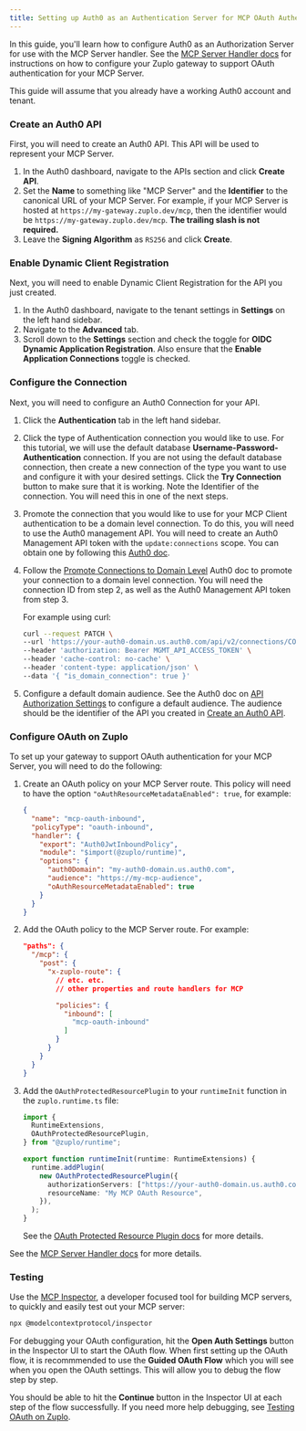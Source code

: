 ```yaml
---
title: Setting up Auth0 as an Authentication Server for MCP OAuth Authentication
---
```


In this guide, you'll learn how to configure Auth0 as an Authorization Server
for use with the MCP Server handler. See the
[MCP Server Handler docs](../handlers/mcp-server.md#oauth-authentication) for
instructions on how to configure your Zuplo gateway to support OAuth
authentication for your MCP Server.

This guide will assume that you already have a working Auth0 account and tenant.

### Create an Auth0 API

First, you will need to create an Auth0 API. This API will be used to represent
your MCP Server.

1. In the Auth0 dashboard, navigate to the APIs section and click **Create
   API**.
2. Set the **Name** to something like "MCP Server" and the **Identifier** to the
   canonical URL of your MCP Server. For example, if your MCP Server is hosted
   at `https://my-gateway.zuplo.dev/mcp`, then the identifier would be
   `https://my-gateway.zuplo.dev/mcp`. **The trailing slash is not required.**
3. Leave the **Signing Algorithm** as `RS256` and click **Create**.

### Enable Dynamic Client Registration

Next, you will need to enable Dynamic Client Registration for the API you just
created.

1. In the Auth0 dashboard, navigate to the tenant settings in **Settings** on
   the left hand sidebar.
2. Navigate to the **Advanced** tab.
3. Scroll down to the **Settings** section and check the toggle for **OIDC
   Dynamic Application Registration**. Also ensure that the **Enable Application
   Connections** toggle is checked.

### Configure the Connection

Next, you will need to configure an Auth0 Connection for your API.

1. Click the **Authentication** tab in the left hand sidebar.

2. Click the type of Authentication connection you would like to use. For this
   tutorial, we will use the default database
   **Username-Password-Authentication** connection. If you are not using the
   default database connection, then create a new connection of the type you
   want to use and configure it with your desired settings. Click the **Try
   Connection** button to make sure that it is working. Note the Identifier of
   the connection. You will need this in one of the next steps.

3. Promote the connection that you would like to use for your MCP Client
   authentication to be a domain level connection. To do this, you will need to
   use the Auth0 management API. You will need to create an Auth0 Management API
   token with the `update:connections` scope. You can obtain one by following
   this
   [Auth0 doc](https://auth0.com/docs/secure/tokens/access-tokens/management-api-access-tokens/get-management-api-access-tokens-for-testing).

4. Follow the
   [Promote Connections to Domain Level](https://auth0.com/docs/authenticate/identity-providers/promote-connections-to-domain-level)
   Auth0 doc to promote your connection to a domain level connection. You will
   need the connection ID from step 2, as well as the Auth0 Management API token
   from step 3.

   For example using curl:

   ```sh
   curl --request PATCH \
   --url 'https://your-auth0-domain.us.auth0.com/api/v2/connections/CONNECTION_ID' \
   --header 'authorization: Bearer MGMT_API_ACCESS_TOKEN' \
   --header 'cache-control: no-cache' \
   --header 'content-type: application/json' \
   --data '{ "is_domain_connection": true }'
   ```

5. Configure a default domain audience. See the Auth0 doc on
   [API Authorization Settings](https://auth0.com/docs/get-started/tenant-settings#api-authorization-settings)
   to configure a default audience. The audience should be the identifier of the
   API you created in [Create an Auth0 API](#create-an-auth0-api).

### Configure OAuth on Zuplo

To set up your gateway to support OAuth authentication for your MCP Server, you
will need to do the following:

1. Create an OAuth policy on your MCP Server route. This policy will need to
   have the option `"oAuthResourceMetadataEnabled": true`, for example:
   ```json
   {
     "name": "mcp-oauth-inbound",
     "policyType": "oauth-inbound",
     "handler": {
       "export": "Auth0JwtInboundPolicy",
       "module": "$import(@zuplo/runtime)",
       "options": {
         "auth0Domain": "my-auth0-domain.us.auth0.com",
         "audience": "https://my-mcp-audience",
         "oAuthResourceMetadataEnabled": true
       }
     }
   }
   ```
2. Add the OAuth policy to the MCP Server route. For example:

   ```json
   "paths": {
     "/mcp": {
       "post": {
         "x-zuplo-route": {
           // etc. etc.
           // other properties and route handlers for MCP

           "policies": {
             "inbound": [
               "mcp-oauth-inbound"
             ]
           }
         }
       }
     }
   }
   ```

3. Add the `OAuthProtectedResourcePlugin` to your `runtimeInit` function in the
   `zuplo.runtime.ts` file:

   ```ts
   import {
     RuntimeExtensions,
     OAuthProtectedResourcePlugin,
   } from "@zuplo/runtime";

   export function runtimeInit(runtime: RuntimeExtensions) {
     runtime.addPlugin(
       new OAuthProtectedResourcePlugin({
         authorizationServers: ["https://your-auth0-domain.us.auth0.com"],
         resourceName: "My MCP OAuth Resource",
       }),
     );
   }
   ```

   See the
   [OAuth Protected Resource Plugin docs](../programmable-api/oauth-protected-resource-plugin)
   for more details.

See the
[MCP Server Handler docs](../handlers/mcp-server.md#oauth-authentication) for
more details.

### Testing

Use the [MCP Inspector](https://github.com/modelcontextprotocol/inspector), a
developer focused tool for building MCP servers, to quickly and easily test out
your MCP server:

```sh
npx @modelcontextprotocol/inspector
```

For debugging your OAuth configuration, hit the **Open Auth Settings** button in
the Inspector UI to start the OAuth flow. When first setting up the OAuth flow,
it is recommmended to use the **Guided OAuth Flow** which you will see when you
open the OAuth settings. This will allow you to debug the flow step by step.

You should be able to hit the **Continue** button in the Inspector UI at each
step of the flow successfully. If you need more help debugging, see
[Testing OAuth on Zuplo](../handlers/mcp-server.md#oauth-testing).
